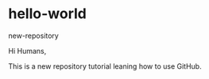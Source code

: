 # hello-world
new-repository

Hi Humans,

This is a new repository tutorial leaning how to use GitHub.
